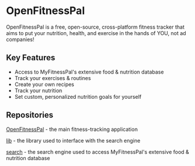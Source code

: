 # OpenFitnessPal

OpenFitnessPal is a free, open-source, cross-platform fitness tracker that aims to put your nutrition, health, and exercise in the hands of YOU, not ad companies!

## Key Features
- Access to MyFitnessPal's extensive food & nutrition database
- Track your exercises & routines
- Create your own recipes
- Track your nutrition
- Set custom, personalized nutrition goals for yourself

## Repositories

[OpenFitnessPal](https://github.com/OpenFitnessPal/OpenFitnessPal) - the main fitness-tracking application

[lib](https://github.com/OpenFitnessPal/lib) - the library used to interface with the search engine

[search](https://github.com/OpenFitnessPal/search) - the search engine used to access MyFitnessPal's extensive food & nutrition database

